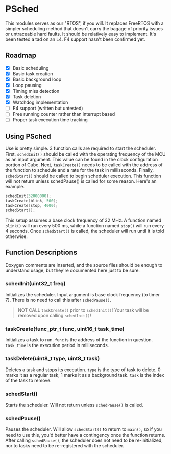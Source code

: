 # PSched

This modules serves as our "RTOS", if you will. It replaces FreeRTOS with a simpler scheduling method that doesn't carry the bagage of priority issues or untraceable hard faults.
It should be relatively easy to implement. It's been tested a tad on an L4. F4 support hasn't been confirmed yet.

## Roadmap

- [X] Basic scheduling
- [X] Basic task creation
- [X] Basic background loop
- [X] Loop pausing
- [X] Timing miss detection
- [X] Task deletion
- [X] Watchdog implementation
- [ ] F4 support (written but untested)
- [ ] Free running counter rather than interrupt based
- [ ] Proper task execution time tracking

## Using PSched

Use is pretty simple. 3 function calls are required to start the scheduler. First, `schedInit()` should be called with the operating frequency of the MCU as an input argument.
This value can be found in the clock configuration portion of Cube. Next, `taskCreate()` needs to be called with the address of the function to schedule and a rate for the task
in milliseconds. Finally, `schedStart()` should be called to begin scheduler execution. This function will not return unless schedPause() is called for some reason. Here's an example.

```C++
schedInit(32000000);
taskCreate(blink, 500);
taskCreate(stop, 4000);
schedStart();
```

This setup assumes a base clock frequency of 32 MHz. A function named `blink()` will run every 500 ms, while a function named `stop()` will run every 4 seconds. Once `schedStart()` is
called, the scheduler will run until it is told otherwise.

## Function Descriptions

Doxygen comments are inserted, and the source files should be enough to understand usage, but they're documented here just to be sure.

### schedInit(uint32_t freq)

Initializes the scheduler. Input argument is base clock frequency (to timer 7). There is no need to call this after `schedPause()`.

>  NOT CALL `taskCreate()` prior to `schedInit()`! Your task will be removed upon calling `schedInit()`!

### taskCreate(func_ptr_t func, uint16_t task_time)

Initializes a task to run. `func` is the address of the function in question. `task_time` is the execution period in milliseconds.

### taskDelete(uint8_t type, uint8_t task)

Deletes a task and stops its execution. `type` is the type of task to delete. 0 marks it as a regular task; 1 marks it as a background task. `task` is the index of the task to remove.

### schedStart()

Starts the scheduler. Will not return unless `schedPause()` is called.

### schedPause()

Pauses the scheduler. Will allow `schedStart()` to return to `main()`, so if you need to use this, you'd better have a contingency once the function returns. After calling `schedPause()`,
the scheduler does not need to be re-initialized, nor to tasks need to be re-registered with the scheduler.
